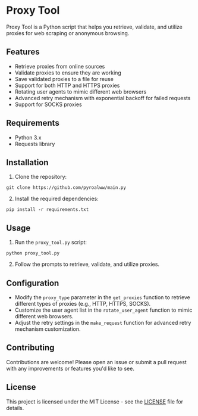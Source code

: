 


# Proxy Tool

Proxy Tool is a Python script that helps you retrieve, validate, and utilize proxies for web scraping or anonymous browsing.

## Features

- Retrieve proxies from online sources
- Validate proxies to ensure they are working
- Save validated proxies to a file for reuse
- Support for both HTTP and HTTPS proxies
- Rotating user agents to mimic different web browsers
- Advanced retry mechanism with exponential backoff for failed requests
- Support for SOCKS proxies

## Requirements

- Python 3.x
- Requests library

## Installation

1. Clone the repository:

```
git clone https://github.com/pyroalww/main.py
```

2. Install the required dependencies:

```
pip install -r requirements.txt
```

## Usage

1. Run the `proxy_tool.py` script:

```
python proxy_tool.py
```

2. Follow the prompts to retrieve, validate, and utilize proxies.

## Configuration

- Modify the `proxy_type` parameter in the `get_proxies` function to retrieve different types of proxies (e.g., HTTP, HTTPS, SOCKS).
- Customize the user agent list in the `rotate_user_agent` function to mimic different web browsers.
- Adjust the retry settings in the `make_request` function for advanced retry mechanism customization.

## Contributing

Contributions are welcome! Please open an issue or submit a pull request with any improvements or features you'd like to see.

## License

This project is licensed under the MIT License - see the [LICENSE](LICENSE) file for details.
